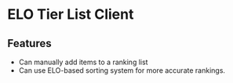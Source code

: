 # ELO Tier List Client

## Features

* Can manually add items to a ranking list
* Can use ELO-based sorting system for more accurate rankings.